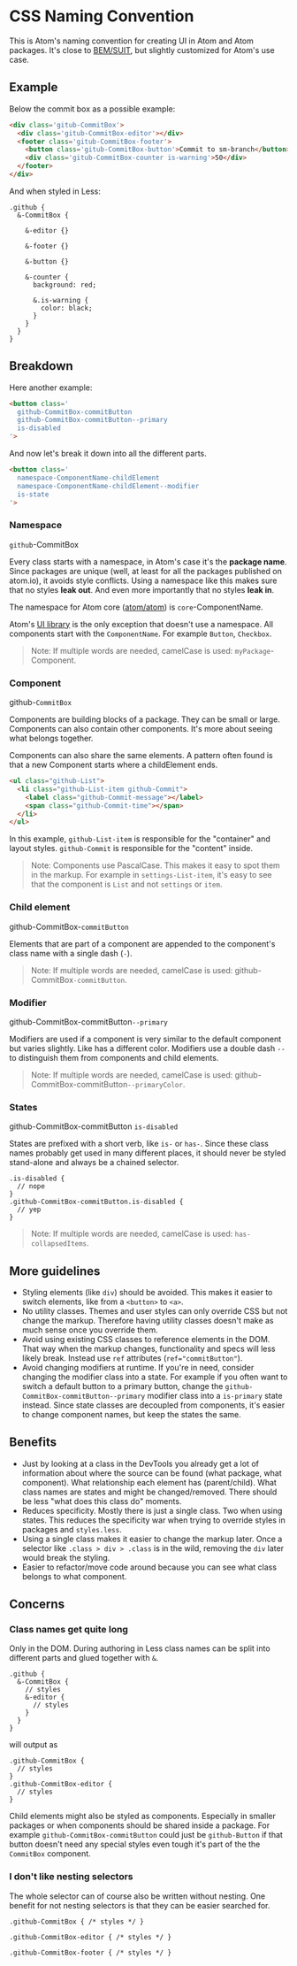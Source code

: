 # CSS Naming Convention


This is Atom's naming convention for creating UI in Atom and Atom packages. It's close to [BEM/SUIT](https://github.com/suitcss/suit/blob/master/doc/naming-conventions.md), but slightly customized for Atom's use case.


## Example

Below the commit box as a possible example:

```html
<div class='gitub-CommitBox'>
  <div class='gitub-CommitBox-editor'></div>
  <footer class='gitub-CommitBox-footer'>
    <button class='gitub-CommitBox-button'>Commit to sm-branch</button>
    <div class='gitub-CommitBox-counter is-warning'>50</div>
  </footer>
</div>
```

And when styled in Less:

```less
.github {
  &-CommitBox {

    &-editor {}

    &-footer {}

    &-button {}

    &-counter {
      background: red;

      &.is-warning {
        color: black;
      }
    }
  }
}
```

## Breakdown

Here another example:

```html
<button class='
  github-CommitBox-commitButton
  github-CommitBox-commitButton--primary
  is-disabled
'>
```

And now let's break it down into all the different parts.

```html
<button class='
  namespace-ComponentName-childElement 
  namespace-ComponentName-childElement--modifier
  is-state
'>
```


### Namespace

`github`-CommitBox

Every class starts with a namespace, in Atom's case it's the __package name__. Since packages are unique (well, at least for all the packages published on atom.io), it avoids style conflicts. Using a namespace like this makes sure that no styles __leak out__. And even more importantly that no styles __leak in__.

The namespace for Atom core ([atom/atom](https://github.com/atom/atom-ui)) is `core`-ComponentName.

Atom's [UI library](https://github.com/atom/atom-ui) is the only exception that doesn't use a namespace. All components start with the `ComponentName`. For example `Button`, `Checkbox`.

> Note: If multiple words are needed, camelCase is used: `myPackage`-Component.


### Component

github-`CommitBox`

Components are building blocks of a package. They can be small or large. Components can also contain other components. It's more about seeing what belongs together.

Components can also share the same elements. A pattern often found is that a new Component starts where a childElement ends. 

```html
<ul class="github-List">
  <li class="github-List-item github-Commit">
    <label class="github-Commit-message"></label>
    <span class="github-Commit-time"></span>
  </li>
</ul>
```

In this example, `github-List-item` is responsible for the "container" and layout styles. `github-Commit` is responsible for the "content" inside.

> Note: Components use PascalCase. This makes it easy to spot them in the markup. For example in `settings-List-item`, it's easy to see that the component is `List` and not `settings` or `item`.


### Child element

github-CommitBox-`commitButton`

Elements that are part of a component are appended to the component's class name with a single dash (`-`).

> Note: If multiple words are needed, camelCase is used: github-CommitBox`-commitButton`.


### Modifier

github-CommitBox-commitButton`--primary`

Modifiers are used if a component is very similar to the default component but varies slightly. Like has a different color. Modifiers use a double dash `--` to distinguish them from components and child elements.

> Note: If multiple words are needed, camelCase is used: github-CommitBox-commitButton`--primaryColor`.


### States

github-CommitBox-commitButton `is-disabled`

States are prefixed with a short verb, like `is-` or `has-`. Since these class names probably get used in many different places, it should never be styled stand-alone and always be a chained selector.

```less
.is-disabled {
  // nope
}
.github-CommitBox-commitButton.is-disabled {
  // yep
}
```

> Note: If multiple words are needed, camelCase is used: `has-collapsedItems`.



## More guidelines

- Styling elements (like `div`) should be avoided. This makes it easier to switch elements, like from a `<button>` to `<a>`.
- No utility classes. Themes and user styles can only override CSS but not change the markup. Therefore having utility classes doesn't make as much sense once you override them.
- Avoid using existing CSS classes to reference elements in the DOM. That way when the markup changes, functionality and specs will less likely break. Instead use `ref` attributes (`ref="commitButton"`).
- Avoid changing modifiers at runtime. If you're in need, consider changing the modifier class into a state. For example if you often want to switch a default button to a primary button, change the `github-CommitBox-commitButton--primary` modifier class into a `is-primary` state instead. Since state classes are decoupled from components, it's easier to change component names, but keep the states the same.


## Benefits

- Just by looking at a class in the DevTools you already get a lot of information about where the source can be found (what package, what component). What relationship each element has (parent/child). What class names are states and might be changed/removed. There should be less "what does this class do" moments.
- Reduces specificity. Mostly there is just a single class. Two when using states. This reduces the specificity war when trying to override styles in packages and `styles.less`.
- Using a single class makes it easier to change the markup later. Once a selector like `.class > div > .class` is in the wild, removing the `div` later would break the styling.
- Easier to refactor/move code around because you can see what class belongs to what component.


## Concerns

### Class names get quite long

Only in the DOM. During authoring in Less class names can be split into different parts and glued together with `&`.

```less
.github {
  &-CommitBox {
    // styles
    &-editor {
      // styles
    }
  }
}
```

will output as

```less
.github-CommitBox {
  // styles
}
.github-CommitBox-editor {
  // styles
}
```

Child elements might also be styled as components. Especially in smaller packages or when components should be shared inside a package. For example `github-CommitBox-commitButton` could just be `github-Button` if that button doesn't need any special styles even tough it's part of the the `CommitBox` component.

### I don't like nesting selectors

The whole selector can of course also be written without nesting. One benefit for not nesting selectors is that they can be easier searched for.

```less
.github-CommitBox { /* styles */ }

.github-CommitBox-editor { /* styles */ }

.github-CommitBox-footer { /* styles */ }
```
